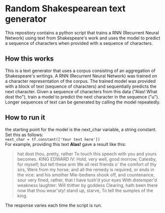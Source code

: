# Random Shakespearean text generator
This repository contains a python script that trains a RNN (Recurrent Neural Network) using text from Shakespeare's work and uses the model to predict a sequence of characters when provided with a sequence of characters.

## How this works
This is a text generator that uses a corpus consisting of an aggregation of Shakespeare's writings.
A RNN (Recurrent Neural Network) was trained on a character representation of the corpus.
The trained model was provided with a block of text (sequence of characters) and sequentially predicts the next character.
Given a sequence of characters from this data ("Alas! What dost tho"), train a model to predict the next character in the sequence ("u"). Longer sequences of text can be generated by calling the model repeatedly.

## How to run it
the starting point for the model is the next_char variable, a string constant. Set this as follows:  
```next_char = tf.constant(['Your text here'])```  
For example, providing this text **Alas!** gave a result like this:  
> hat dost thou, pretty, rather
To touch this speech with you and yours becomes.
KING EDWARD IV:
Hold, very well, good morrow; Catesby, for myself; but tell these arm
We all rest friends o' the comfort of thy sirs,
Were from my horse; and all the remedy is
required, or ends in the vice: and his smother
Mie-bediens shook off, and countenance, sour
very fined, rather, that I have tush'd your eyes
With distemper'd weakness laughter:
Will thither by goddess Clearing, hath been there
now that thou wear'sty! stand up, starve,
To tell the sumples of the king.  

The response varies each time the script is run.
